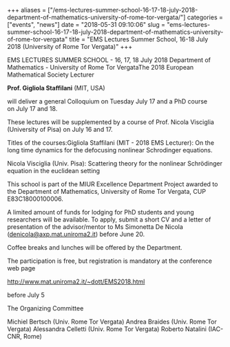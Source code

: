 +++
aliases = ["/ems-lectures-summer-school-16-17-18-july-2018-department-of-mathematics-university-of-rome-tor-vergata/"]
categories = ["events", "news"]
date = "2018-05-31 09:10:06"
slug = "ems-lectures-summer-school-16-17-18-july-2018-department-of-mathematics-university-of-rome-tor-vergata"
title = "EMS Lectures Summer School, 16-18 July 2018 (University of Rome Tor Vergata)"
+++
<div>

EMS LECTURES SUMMER SCHOOL - 16, 17, 18 July 2018 Department of
Mathematics - University of Rome Tor VergataThe 2018 European
Mathematical Society Lecturer

</div>

<div>

**Prof. Gigliola Staffilani** (MIT, USA)

</div>

<div>

will deliver a general Colloquium on <span class="aBn"><span
class="aQJ">Tuesday July 17</span></span> and a PhD course on <span
class="aBn"><span class="aQJ">July 17 and 18</span></span>.

</div>

<div>

</div>

<div>

These lectures will be supplemented by a course of Prof. Nicola
Visciglia (University of Pisa) on <span class="aBn"><span
class="aQJ">July 16 and 17</span></span>.

</div>

<div>

Titles of the courses:Gigliola Staffilani (MIT - 2018 EMS Lecturer): On
the long time dynamics for the defocusing nonlinear Schrodinger
equations.

Nicola Visciglia (Univ. Pisa): Scattering theory for the nonlinear
Schrödinger equation in the euclidean setting

</div>

<div>

This school is part of the MIUR Excellence Department Project awarded to
the Department of Mathematics, University of Rome Tor Vergata, CUP
E83C18000100006.

</div>

<div>

A limited amount of funds for lodging for PhD students and young
researchers will be available. To apply, submit a short CV and a letter
of presentation of the advisor/mentor to Ms Simonetta De Nicola
(<denicola@axp.mat.uniroma2.it>) before <span class="aBn"><span
class="aQJ">June 20</span></span>.

Coffee breaks and lunches will be offered by the Department.

The participation is free, but registration is mandatory at the
conference web page

</div>

<div>

<http://www.mat.uniroma2.it/~dott/EMS2018.html>

</div>

<div>

before <span class="aBn"><span class="aQJ">July 5</span></span>

The Organizing Committee

Michiel Bertsch (Univ. Rome Tor Vergata) Andrea Braides (Univ. Rome Tor
Vergata) Alessandra Celletti (Univ. Rome Tor Vergata) Roberto Natalini
(IAC-CNR, Rome)

</div>

